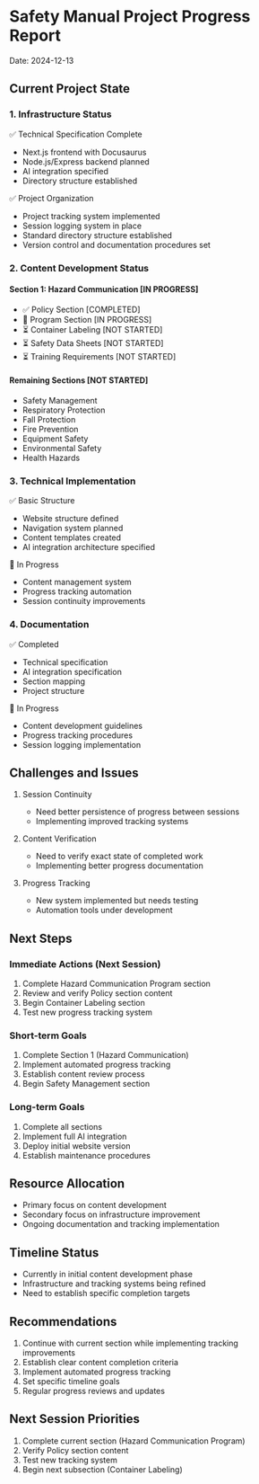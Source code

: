 # Safety Manual Project Progress Report
Date: 2024-12-13

## Current Project State

### 1. Infrastructure Status
✅ Technical Specification Complete
- Next.js frontend with Docusaurus
- Node.js/Express backend planned
- AI integration specified
- Directory structure established

✅ Project Organization
- Project tracking system implemented
- Session logging system in place
- Standard directory structure established
- Version control and documentation procedures set

### 2. Content Development Status

#### Section 1: Hazard Communication [IN PROGRESS]
- ✅ Policy Section [COMPLETED]
- 🔄 Program Section [IN PROGRESS]
- ⏳ Container Labeling [NOT STARTED]
- ⏳ Safety Data Sheets [NOT STARTED]
- ⏳ Training Requirements [NOT STARTED]

#### Remaining Sections [NOT STARTED]
- Safety Management
- Respiratory Protection
- Fall Protection
- Fire Prevention
- Equipment Safety
- Environmental Safety
- Health Hazards

### 3. Technical Implementation
✅ Basic Structure
- Website structure defined
- Navigation system planned
- Content templates created
- AI integration architecture specified

🔄 In Progress
- Content management system
- Progress tracking automation
- Session continuity improvements

### 4. Documentation
✅ Completed
- Technical specification
- AI integration specification
- Section mapping
- Project structure

🔄 In Progress
- Content development guidelines
- Progress tracking procedures
- Session logging implementation

## Challenges and Issues
1. Session Continuity
   - Need better persistence of progress between sessions
   - Implementing improved tracking systems

2. Content Verification
   - Need to verify exact state of completed work
   - Implementing better progress documentation

3. Progress Tracking
   - New system implemented but needs testing
   - Automation tools under development

## Next Steps

### Immediate Actions (Next Session)
1. Complete Hazard Communication Program section
2. Review and verify Policy section content
3. Begin Container Labeling section
4. Test new progress tracking system

### Short-term Goals
1. Complete Section 1 (Hazard Communication)
2. Implement automated progress tracking
3. Establish content review process
4. Begin Safety Management section

### Long-term Goals
1. Complete all sections
2. Implement full AI integration
3. Deploy initial website version
4. Establish maintenance procedures

## Resource Allocation
- Primary focus on content development
- Secondary focus on infrastructure improvement
- Ongoing documentation and tracking implementation

## Timeline Status
- Currently in initial content development phase
- Infrastructure and tracking systems being refined
- Need to establish specific completion targets

## Recommendations
1. Continue with current section while implementing tracking improvements
2. Establish clear content completion criteria
3. Implement automated progress tracking
4. Set specific timeline goals
5. Regular progress reviews and updates

## Next Session Priorities
1. Complete current section (Hazard Communication Program)
2. Verify Policy section content
3. Test new tracking system
4. Begin next subsection (Container Labeling)